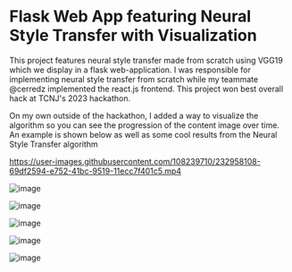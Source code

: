 # Flask Web App featuring Neural Style Transfer with Visualization


This project features neural style transfer made from scratch using VGG19 which we display in a flask web-application. I was responsible for implementing neural style transfer from scratch while my teammate @cerredz implemented the react.js frontend. This project won best overall hack at TCNJ's 2023 hackathon.

On my own outside of the hackathon, I added a way to visualize the algorithm so you can see the progression of the content image over time. An example is shown below as well as some cool results from the Neural Style Transfer algorithm


https://user-images.githubusercontent.com/108239710/232958108-69df2594-e752-41bc-9519-11ecc7f401c5.mp4


![image](https://user-images.githubusercontent.com/108239710/232345928-782092f8-6321-4a22-8034-dcdf045603f2.png)



![image](https://user-images.githubusercontent.com/108239710/232345973-72a9b6f6-dffb-47af-9523-323a0af24982.png)



![image](https://user-images.githubusercontent.com/108239710/232346053-951a17ef-1078-488f-9d0a-25c8651335f8.png)



![image](https://user-images.githubusercontent.com/108239710/232345994-f367074a-817f-47f3-862b-ce09fba3a850.png)


![image](https://user-images.githubusercontent.com/108239710/234461441-e8a7b810-57b7-4967-ab30-b9612cf3a6f8.png)







